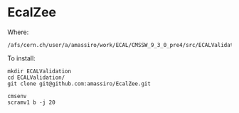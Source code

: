 # EcalZee

Where:

    /afs/cern.ch/user/a/amassiro/work/ECAL/CMSSW_9_3_0_pre4/src/ECALValidation/EcalZee
    
To install:

    mkdir ECALValidation
    cd ECALValidation/
    git clone git@github.com:amassiro/EcalZee.git
    
    cmsenv
    scramv1 b -j 20
    
    